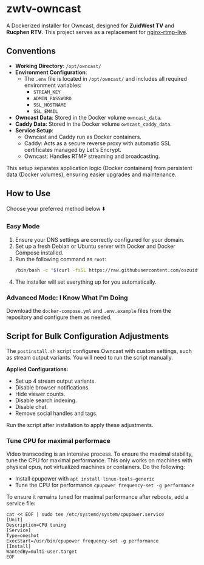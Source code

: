 # zwtv-owncast

A Dockerized installer for Owncast, designed for **ZuidWest TV** and **Rucphen RTV**. This project serves as a replacement for [nginx-rtmp-live](https://github.com/oszuidwest/nginx-rtmp-live).

## Conventions

- **Working Directory**: `/opt/owncast/`
- **Environment Configuration**:
  - The `.env` file is located in `/opt/owncast/` and includes all required environment variables:
    - `STREAM_KEY`
    - `ADMIN_PASSWORD`
    - `SSL_HOSTNAME`
    - `SSL_EMAIL`
- **Owncast Data**: Stored in the Docker volume `owncast_data`.
- **Caddy Data**: Stored in the Docker volume `owncast_caddy_data`.
- **Service Setup**:
  - Owncast and Caddy run as Docker containers.
  - Caddy: Acts as a secure reverse proxy with automatic SSL certificates managed by Let's Encrypt.
  - Owncast: Handles RTMP streaming and broadcasting.

This setup separates application logic (Docker containers) from persistent data (Docker volumes), ensuring easier upgrades and maintenance.

## How to Use

Choose your preferred method below ⬇️

### Easy Mode

1. Ensure your DNS settings are correctly configured for your domain.
2. Set up a fresh Debian or Ubuntu server with Docker and Docker Compose installed.
3. Run the following command as `root`:
   ```bash
   /bin/bash -c "$(curl -fsSL https://raw.githubusercontent.com/oszuidwest/zwtv-owncast/main/install.sh)"
   ```
4. The installer will set everything up for you automatically.

### Advanced Mode: I Know What I'm Doing

Download the `docker-compose.yml` and `.env.example` files from the repository and configure them as needed.

## Script for Bulk Configuration Adjustments

The `postinstall.sh` script configures Owncast with custom settings, such as stream output variants. You will need to run the script manually.

**Applied Configurations:**
- Set up 4 stream output variants.
- Disable browser notifications.
- Hide viewer counts.
- Disable search indexing.
- Disable chat.
- Remove social handles and tags.

Run the script after installation to apply these adjustments.

### Tune CPU for maximal performace
Video transcoding is an intensive process. To ensure the maximal stability, tune the CPU for maximal performance. This only works on machines with physical cpus, not virtualized machines or containers. Do the following:
- Install cpupower with `apt install linux-tools-generic`
- Tune the CPU for performance `cpupower frequency-set -g performance`

To ensure it remains tuned for maximal performance after reboots, add a service file:
```
cat << EOF | sudo tee /etc/systemd/system/cpupower.service
[Unit]
Description=CPU tuning
[Service]
Type=oneshot
ExecStart=/usr/bin/cpupower frequency-set -g performance
[Install]
WantedBy=multi-user.target
EOF
```
